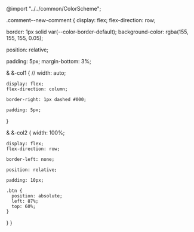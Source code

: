 @import "../../common/ColorScheme";

.comment--new-comment {
  display: flex;
  flex-direction: row;

  border: 1px solid var(--color-border-default);
  background-color: rgba(155, 155, 155, 0.05);

  position: relative;

  padding: 5px;
  margin-bottom: 3%;

  & &-col1 {
    // width: auto;

    display: flex;
    flex-direction: column;

    border-right: 1px dashed #000;

    padding: 5px;
  }

  & &-col2 {
    width: 100%;

    display: flex;
    flex-direction: row;

    border-left: none;

    position: relative;

    padding: 10px;

    .btn {
      position: absolute;
      left: 87%;
      top: 60%;
    }
  }
}
